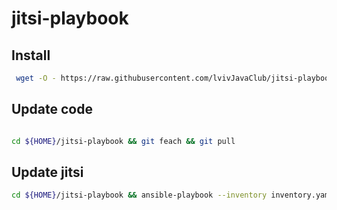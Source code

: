# jitsi-playbook

## Install

```bash
 wget -O - https://raw.githubusercontent.com/lvivJavaClub/jitsi-playbook/main/start.sh | bash
```


## Update code

```bash

cd ${HOME}/jitsi-playbook && git feach && git pull

```

## Update jitsi

```bash
cd ${HOME}/jitsi-playbook && ansible-playbook --inventory inventory.yaml playbook.yaml
```

